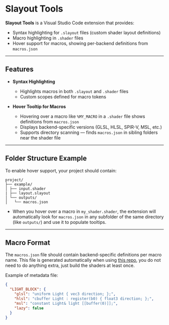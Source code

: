# Slayout Tools

**Slayout Tools** is a Visual Studio Code extension that provides:

- Syntax highlighting for `.slayout` files (custom shader layout definitions)
- Macro highlighting in `.shader` files
- Hover support for macros, showing per-backend definitions from `macros.json`

---

## Features

- **Syntax Highlighting**
  - Highlights macros in both `.slayout` and `.shader` files
  - Custom scopes defined for macro tokens

- **Hover Tooltip for Macros**
  - Hovering over a macro like `%MY_MACRO` in a `.shader` file shows definitions from `macros.json`
  - Displays backend-specific versions (GLSL, HLSL, SPIR-V, MSL, etc.)
  - Supports directory scanning — finds `macros.json` in sibling folders near the shader file

---

## Folder Structure Example

To enable hover support, your project should contain:
```
project/
├── example/
│ ├── input.shader
| ├── layout.slayout
│ └── outputs/
│   └── macros.json
```

- When you hover over a macro in `my_shader.shader`, the extension will automatically look for `macros.json` in any subfolder of the same directory (like `outputs/`) and use it to populate tooltips.

---

## Macro Format

The `macros.json` file should contain backend-specific definitions per macro name. 
This file is generated automatically when using [this repo](https://github.com/sssarana/slayout), you do not need to do anything extra, just build the shaders at least once.

Example of metadata file:

```json
{
  "LIGHT_BLOCK": {
    "glsl": "uniform Light { vec3 direction; };",
    "hlsl": "cbuffer Light : register(b0) { float3 direction; };",
    "msl": "constant Light& light [[buffer(0)]];",
    "lazy": false
  }
}
